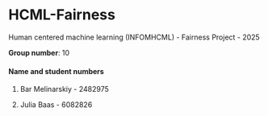 # HCML-Fairness
 Human centered machine learning (INFOMHCML) - Fairness Project - 2025

**Group number**: 10

#### Name and student numbers

1) Bar Melinarskiy - 2482975

2) Julia Baas - 6082826